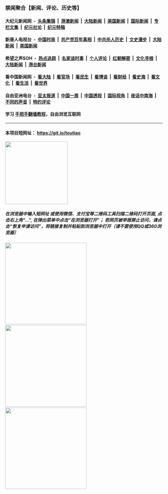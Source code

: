 ### 禁闻聚合【新闻、评论、历史等】

#### 大纪元新闻网 &nbsp;-&nbsp; [头条集锦](indexes/E头条集锦.md?t=02070511) &nbsp;|&nbsp; [港澳新闻](indexes/E港澳新闻.md?t=02070511)  &nbsp;|&nbsp; [大陆新闻](indexes/E大陆新闻.md?t=02070511) &nbsp;|&nbsp; [美国新闻](indexes/E美国新闻.md?t=02070511) &nbsp;|&nbsp; [国际新闻](indexes/E国际新闻.md?t=02070511) &nbsp;|&nbsp; [专栏文集](indexes/E专栏文集.md?t=02070511) &nbsp;|&nbsp; [纪元社论](indexes/E纪元社论.md?t=02070511) &nbsp;|&nbsp; [纪元特稿](indexes/E纪元特稿.md?t=02070511) 

#### 新唐人电视台 &nbsp;-&nbsp; [中国时局](indexes/N中国时局.md?t=02070511) &nbsp;|&nbsp; [共产党百年真相](indexes/N共产党百年真相.md?t=02070511) &nbsp;|&nbsp; [中共杀人历史](indexes/N中共杀人历史.md?t=02070511) &nbsp;|&nbsp; [文史漫步](indexes/N文史漫步.md?t=02070511) &nbsp;|&nbsp; [大陆新闻](indexes/N大陆新闻.md?t=02070511) &nbsp;|&nbsp; [美国新闻](indexes/N美国新闻.md?t=02070511)

#### 希望之声SOH &nbsp;-&nbsp; [热点追踪](indexes/H热点追踪.md?t=02070511) &nbsp;|&nbsp; [名家谈时事](indexes/H名家谈时事.md?t=02070511) &nbsp;|&nbsp; [个人评论](indexes/H个人评论.md?t=02070511)  &nbsp;|&nbsp; [红朝解密](indexes/H红朝解密.md?t=02070511) &nbsp;|&nbsp; [文化寻根](indexes/H文化寻根.md?t=02070511) &nbsp;|&nbsp; [大陆新闻](indexes/H大陆新闻.md?t=02070511) &nbsp;|&nbsp; [港台新闻](indexes/H港台新闻.md?t=02070511)

#### 看中国新闻网 &nbsp;-&nbsp; [看大陆](indexes/S看大陆.md?t=02070511) &nbsp;|&nbsp; [看官场](indexes/S看官场.md?t=02070511) &nbsp;|&nbsp; [看民生](indexes/S看民生.md?t=02070511)  &nbsp;|&nbsp; [看博谈](indexes/S看博谈.md?t=02070511) &nbsp;|&nbsp; [看财经](indexes/S看财经.md?t=02070511) &nbsp;|&nbsp; [看史海](indexes/S看史海.md?t=02070511) &nbsp;|&nbsp; [看文化](indexes/S看文化.md?t=02070511) &nbsp;|&nbsp; [看生活](indexes/S看生活.md?t=02070511) &nbsp;|&nbsp; [看世界](indexes/S看世界.md?t=02070511)

#### 自由亚洲电台 &nbsp;-&nbsp; [亚太报道](indexes/R亚太报道.md?t=02070511) &nbsp;|&nbsp; [中国一周](indexes/R中国一周.md?t=02070511) &nbsp;|&nbsp; [中国透视](indexes/R中国透视.md?t=02070511)  &nbsp;|&nbsp; [国际视角](indexes/R国际视角.md?t=02070511) &nbsp;|&nbsp; [夜话中南海](indexes/R夜话中南海.md?t=02070511) &nbsp;|&nbsp; [不同的声音](indexes/R不同的声音.md?t=02070511) &nbsp;|&nbsp; [特约评论](indexes/R特约评论.md?t=02070511)

#### 学习 [手把手翻墙教程](https://github.com/gfw-breaker/guides/wiki)，自由浏览互联网

----

#### 本项目短网址： https://git.io/toutiao
<img src="https://raw.githubusercontent.com/gfw-breaker/banned-news/master/scripts/img/qr.png" width="200px"/>  

##### 在浏览器中输入短网址 或使用微信、支付宝等二维码工具扫描二维码打开页面, 点击右上角"...", 在弹出菜单中点击“在浏览器打开”； 若网页被举报禁止访问，请点击“恢复申请访问”，将链接复制并粘贴到浏览器中打开（请不要使用QQ或360浏览器）

<img src="https://raw.githubusercontent.com/gfw-breaker/banned-news/master/scripts/img/1.png" width="260px"/> &nbsp; <img src="https://raw.githubusercontent.com/gfw-breaker/banned-news/master/scripts/img/2.png" width="260px"/> &nbsp; <img src="https://raw.githubusercontent.com/gfw-breaker/banned-news/master/scripts/img/3.png" width="260px"/>
